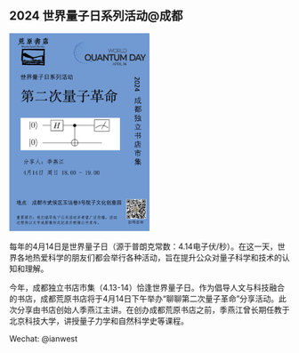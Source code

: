 ## 2024 世界量子日系列活动@成都

<img src="https://github.com/jiyanjiang/My_Physics_Book/blob/main/Quantum/WQD_00.jpg" width="50%">

每年的4月14日是世界量子日（源于普朗克常数：4.14电子伏/秒）。在这一天，世界各地热爱科学的朋友们都会举行各种活动，旨在提升公众对量子科学和技术的认知和理解。

今年，成都独立书店市集（4.13-14）恰逢世界量子日。作为倡导人文与科技融合的书店，成都荒原书店将于4月14日下午举办“聊聊第二次量子革命”分享活动。此次分享由书店创始人季燕江主讲。在创办成都荒原书店之前，季燕江曾长期任教于北京科技大学，讲授量子力学和自然科学史等课程。

Wechat: @ianwest

